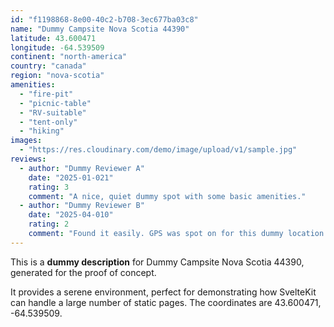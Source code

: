 ```yaml
---
id: "f1198868-8e00-40c2-b708-3ec677ba03c8"
name: "Dummy Campsite Nova Scotia 44390"
latitude: 43.600471
longitude: -64.539509
continent: "north-america"
country: "canada"
region: "nova-scotia"
amenities:
  - "fire-pit"
  - "picnic-table"
  - "RV-suitable"
  - "tent-only"
  - "hiking"
images:
  - "https://res.cloudinary.com/demo/image/upload/v1/sample.jpg"
reviews:
  - author: "Dummy Reviewer A"
    date: "2025-01-021"
    rating: 3
    comment: "A nice, quiet dummy spot with some basic amenities."
  - author: "Dummy Reviewer B"
    date: "2025-04-010"
    rating: 2
    comment: "Found it easily. GPS was spot on for this dummy location."
---
```


This is a **dummy description** for Dummy Campsite Nova Scotia 44390, generated for the proof of concept.

It provides a serene environment, perfect for demonstrating how SvelteKit can handle a large number of static pages. The coordinates are 43.600471, -64.539509.

